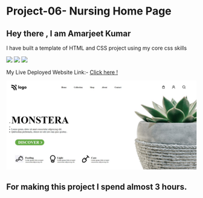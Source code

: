 # Project-06-  Nursing Home Page
 ## Hey there ,  I am Amarjeet Kumar
 I have built a template of HTML and CSS project using my core css skills 
 
 ![](https://img.shields.io/badge/Project-06-green)
 ![](https://img.shields.io/badge/HTML-5-orange)
 ![](https://img.shields.io/badge/CSS-3-blue)

 My Live Deployed Website Link:- [Click here !](https://project-06-nursing-website-template.netlify.app/)

 
 ![](./photos/web-page.jpg)

 ## For making this project I spend almost 3 hours.


